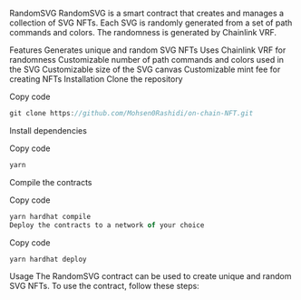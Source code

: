 RandomSVG
RandomSVG is a smart contract that creates and manages a collection of SVG NFTs. Each SVG is randomly generated from a set of path commands and colors. The randomness is generated by Chainlink VRF.

Features
Generates unique and random SVG NFTs
Uses Chainlink VRF for randomness
Customizable number of path commands and colors used in the SVG
Customizable size of the SVG canvas
Customizable mint fee for creating NFTs
Installation
Clone the repository

Copy code
```javascript
git clone https://github.com/Mohsen0Rashidi/on-chain-NFT.git
```
Install dependencies

Copy code
```javascript
yarn
```
Compile the contracts

Copy code
```javascript
yarn hardhat compile
Deploy the contracts to a network of your choice
```
Copy code
```javascript
yarn hardhat deploy
```
Usage
The RandomSVG contract can be used to create unique and random SVG NFTs. To use the contract, follow these steps:
